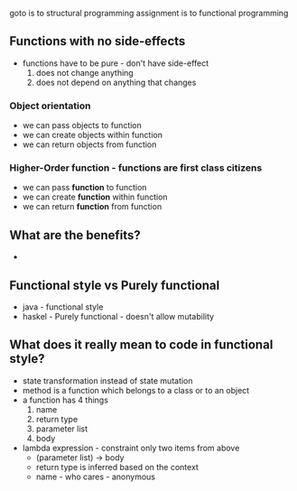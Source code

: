 goto is to structural programming
assignment is to functional programming

## Functions with no side-effects
- functions have to be pure - don't have side-effect
    1. does not change anything
    2. does not depend on anything that changes
### Object orientation
- we can pass objects to function
- we can create objects within function
- we can return objects from function

### Higher-Order function - functions are first class citizens
- we can pass __function__ to function
- we can create __function__ within function
- we can return __function__ from function

## What are the benefits?
- 
## Functional style vs Purely functional
- java - functional style
- haskel - Purely functional - doesn't allow mutability

## What does it really mean to code in functional style?
- state transformation instead of state mutation
- method is a function which belongs to a class or to an object
- a function has 4 things
    1. name
    2. return type
    3. parameter list
    4. body
- lambda expression - constraint only two items from above
    - (parameter list) -> body
    - return type is inferred based on the context
    - name - who cares - anonymous 